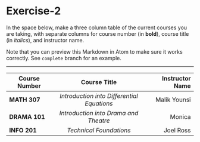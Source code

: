 # Exercise-2
In the space below, make a three column table of the current courses you are taking, with separate columns for course number (in **bold**), course title (in _italics_), and instructor name.

Note that you can preview this Markdown in Atom to make sure it works correctly. See `complete` branch for an example.

---
| Course Number        | Course Title           | Instructor Name  |
| ------------- |:-------------:| -----:|
| **MATH 307**      | _Introduction into Differential Equations_ | Malik Younsi |
| **DRAMA 101**      | _Introduction into Drama and Theatre_      | Monica |
| **INFO 201** | _Technical Foundations_       | Joel Ross |
